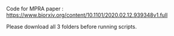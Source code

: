 Code for MPRA paper : https://www.biorxiv.org/content/10.1101/2020.02.12.939348v1.full 


Please download all 3 folders before running scripts.
